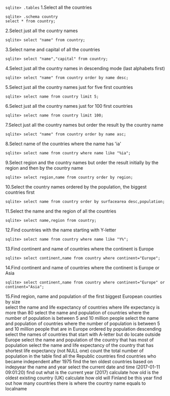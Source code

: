 ```sqlite> .tables```
1.Select all the countries
```
sqlite> .schema country
select * from country;
```
2.Select just all the country names
```
sqlite> select "name" from country;
```
3.Select name and capital of all the countries
```
sqlite> select "name","capital" from country;
```
4.Select just all the country names in descending mode (last alphabets first)
```
sqlite> select "name" from country order by name desc;
```
5.Select just all the country names just for five first countries
```
sqlite> select name from country limit 5;
```
6.Select just all the country names just for 100 first countries
```
sqlite> select name from country limit 100;
```
7.Select just all the country names but order the result by the country name
```
sqlite> select "name" from country order by name asc;
```
8.Select name of the countries where the name has 'ia'
```
sqlite> select name from country where name like "%ia";
```
9.Select region and the country names but order the result initially by the region and then by the country name
```
sqlite> select region,name from country order by region;
```
10.Select the country names ordered by the population, the biggest countries first
```
sqlite> select name from country order by surfacearea desc,population;
```
11.Select the name and the region of all the countries
```
sqlite> select name,region from country;
```
12.Find countries with the name starting with Y-letter
```
sqlite> select name from country where name like "Y%";
```
13.Find continent and name of countries where the continent is Europe
```
sqlite> select continent,name from country where continent="Europe";
```
14.Find continent and name of countries  where the continent is Europe or Asia
```
sqlite> select continent,name from country where continent="Europe" or continent="Asia";
```
15.Find region, name and population of the first biggest European counties by size	
select the name and life expectancy of countries where life expectancy is more than 80
select the name and population of countries where the number of population is between 5 and 10 million people
select the name and population of countries where the number of population is between 5 and 10 million people that are in Europe ordered by population descending
select the names of countries that start with A-letter but do locate outside Europe
select the name and population of the country that has most of population
select the name and life expectancy of the country that has shortest life expectancy (not NULL one)
count the total number of population in the table
find all the Republic countries
find countries who became independent after 1975
find the ten oldest countries based on indepyear the name and year
select the current date and time (2017-01-11 09:01:20)
find out what is the current year (2017)
calculate how old is the oldest existing country (UK)
calculate how old will Finland be this year
find out how many countries there is where the country name equals to localname